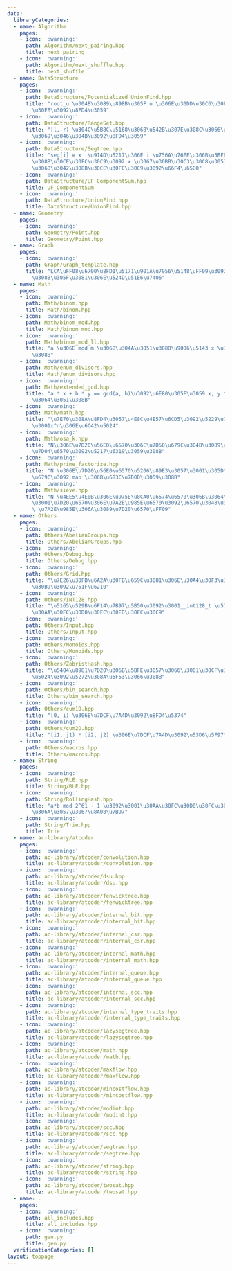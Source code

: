 ```yaml
---
data:
  libraryCategories:
  - name: Algorithm
    pages:
    - icon: ':warning:'
      path: Algorithm/next_pairing.hpp
      title: next_pairing
    - icon: ':warning:'
      path: Algorithm/next_shuffle.hpp
      title: next_shuffle
  - name: DataStructure
    pages:
    - icon: ':warning:'
      path: DataStructure/Potentialized_UnionFind.hpp
      title: "root_u \u304B\u3089\u898B\u305F u \u306E\u30DD\u30C6\u30F3\u30B7\u30E3\
        \u30EB\u3092\u8FD4\u3059"
    - icon: ':warning:'
      path: DataStructure/RangeSet.hpp
      title: "[l, r) \u304C\u5B8C\u5168\u306B\u542B\u307E\u308C\u3066\u3044\u308B\u304B\
        \u3069\u3046\u304B\u3092\u8FD4\u3059"
    - icon: ':warning:'
      path: DataStructure/Segtree.hpp
      title: "seg[i] = x  \u914D\u5217\u306E i \u756A\u76EE\u306B\u5BFE\u5FDC\u3059\
        \u308B\u30CE\u30FC\u30C9\u3092 x \u3067\u30BB\u30C3\u30C8\u3057\u3001\u4E0A\
        \u306B\u3042\u308B\u30CE\u30FC\u30C9\u3092\u66F4\u65B0"
    - icon: ':warning:'
      path: DataStructure/UF_ComponentSum.hpp
      title: UF_ComponentSum
    - icon: ':warning:'
      path: DataStructure/UnionFind.hpp
      title: DataStructure/UnionFind.hpp
  - name: Geometry
    pages:
    - icon: ':warning:'
      path: Geometry/Point.hpp
      title: Geometry/Point.hpp
  - name: Graph
    pages:
    - icon: ':warning:'
      path: Graph/Graph_template.hpp
      title: "LCA\uFF08\u6700\u8FD1\u5171\u901A\u7956\u5148\uFF09\u3092\u6C42\u3081\
        \u308B\u305F\u3081\u306E\u524D\u51E6\u7406"
  - name: Math
    pages:
    - icon: ':warning:'
      path: Math/binom.hpp
      title: Math/binom.hpp
    - icon: ':warning:'
      path: Math/binom_mod.hpp
      title: Math/binom_mod.hpp
    - icon: ':warning:'
      path: Math/binom_mod_ll.hpp
      title: "a \u306E mod m \u306B\u304A\u3051\u308B\u9006\u5143 x \u3092\u6C42\u3081\
        \u308B"
    - icon: ':warning:'
      path: Math/enum_divisors.hpp
      title: Math/enum_divisors.hpp
    - icon: ':warning:'
      path: Math/extended_gcd.hpp
      title: "a * x + b * y == gcd(a, b)\u3092\u6E80\u305F\u3059 x, y \u3092\u898B\
        \u3064\u3051\u308B"
    - icon: ':warning:'
      path: Math/math.hpp
      title: "\u7E70\u308A\u8FD4\u3057\u4E8C\u4E57\u6CD5\u3092\u5229\u7528\u3057\u305F\
        \u3001x^n\u306E\u6C42\u5024"
    - icon: ':warning:'
      path: Math/osa_k.hpp
      title: "N\u306E\u7D20\u56E0\u6570\u306E\u7D50\u679C\u304B\u3089\u3001N\u306E\
        \u7D04\u6570\u3092\u5217\u6319\u3059\u308B"
    - icon: ':warning:'
      path: Math/prime_factorize.hpp
      title: "N \u306E\u7D20\u56E0\u6570\u5206\u89E3\u3057\u3001\u305D\u306E\u7D50\
        \u679C\u3092 map \u306B\u683C\u7D0D\u3059\u308B"
    - icon: ':warning:'
      path: Math/sieve.hpp
      title: "N \u4EE5\u4E0B\u306E\u975E\u8CA0\u6574\u6570\u306B\u3064\u3044\u3066\
        \u3001\u7D20\u6570\u306E\u7A2E\u985E\u6570\u3092\u6570\u3048\u308B\uFF081\
        \ \u7A2E\u985E\u306A\u3089\u7D20\u6570\uFF09"
  - name: Others
    pages:
    - icon: ':warning:'
      path: Others/AbelianGroups.hpp
      title: Others/AbelianGroups.hpp
    - icon: ':warning:'
      path: Others/Debug.hpp
      title: Others/Debug.hpp
    - icon: ':warning:'
      path: Others/Grid.hpp
      title: "\u7E26\u30FB\u6A2A\u30FB\u659C\u3081\u306E\u30A4\u30F3\u30C7\u30C3\u30AF\
        \u30B9\u3092\u751F\u6210"
    - icon: ':warning:'
      path: Others/INT128.hpp
      title: "\u5165\u529B\u6F14\u7B97\u5B50\u3092\u3001__int128_t \u578B\u7528\u306B\
        \u30AA\u30FC\u30D0\u30FC\u30ED\u30FC\u30C9"
    - icon: ':warning:'
      path: Others/Input.hpp
      title: Others/Input.hpp
    - icon: ':warning:'
      path: Others/Monoids.hpp
      title: Others/Monoids.hpp
    - icon: ':warning:'
      path: Others/ZobristHash.hpp
      title: "\u5404\u8981\u7D20\u306B\u5BFE\u3057\u3066\u3001\u30CF\u30C3\u30B7\u30E5\
        \u5024\u3092\u5272\u308A\u5F53\u3066\u308B"
    - icon: ':warning:'
      path: Others/bin_search.hpp
      title: Others/bin_search.hpp
    - icon: ':warning:'
      path: Others/cum1D.hpp
      title: "[0, i) \u306E\u7DCF\u7A4D\u3092\u8FD4\u5374"
    - icon: ':warning:'
      path: Others/cum2D.hpp
      title: "[i1, j1) * [i2, j2) \u306E\u7DCF\u7A4D\u3092\u53D6\u5F97\u3059\u308B"
    - icon: ':warning:'
      path: Others/macros.hpp
      title: Others/macros.hpp
  - name: String
    pages:
    - icon: ':warning:'
      path: String/RLE.hpp
      title: String/RLE.hpp
    - icon: ':warning:'
      path: String/RollingHash.hpp
      title: "a*b mod 2^61 - 1 \u3092\u3001\u30AA\u30FC\u30D0\u30FC\u30D5\u30ED\u30FC\
        \u306A\u3057\u3067\u8A08\u7B97"
    - icon: ':warning:'
      path: String/Trie.hpp
      title: Trie
  - name: ac-library/atcoder
    pages:
    - icon: ':warning:'
      path: ac-library/atcoder/convolution.hpp
      title: ac-library/atcoder/convolution.hpp
    - icon: ':warning:'
      path: ac-library/atcoder/dsu.hpp
      title: ac-library/atcoder/dsu.hpp
    - icon: ':warning:'
      path: ac-library/atcoder/fenwicktree.hpp
      title: ac-library/atcoder/fenwicktree.hpp
    - icon: ':warning:'
      path: ac-library/atcoder/internal_bit.hpp
      title: ac-library/atcoder/internal_bit.hpp
    - icon: ':warning:'
      path: ac-library/atcoder/internal_csr.hpp
      title: ac-library/atcoder/internal_csr.hpp
    - icon: ':warning:'
      path: ac-library/atcoder/internal_math.hpp
      title: ac-library/atcoder/internal_math.hpp
    - icon: ':warning:'
      path: ac-library/atcoder/internal_queue.hpp
      title: ac-library/atcoder/internal_queue.hpp
    - icon: ':warning:'
      path: ac-library/atcoder/internal_scc.hpp
      title: ac-library/atcoder/internal_scc.hpp
    - icon: ':warning:'
      path: ac-library/atcoder/internal_type_traits.hpp
      title: ac-library/atcoder/internal_type_traits.hpp
    - icon: ':warning:'
      path: ac-library/atcoder/lazysegtree.hpp
      title: ac-library/atcoder/lazysegtree.hpp
    - icon: ':warning:'
      path: ac-library/atcoder/math.hpp
      title: ac-library/atcoder/math.hpp
    - icon: ':warning:'
      path: ac-library/atcoder/maxflow.hpp
      title: ac-library/atcoder/maxflow.hpp
    - icon: ':warning:'
      path: ac-library/atcoder/mincostflow.hpp
      title: ac-library/atcoder/mincostflow.hpp
    - icon: ':warning:'
      path: ac-library/atcoder/modint.hpp
      title: ac-library/atcoder/modint.hpp
    - icon: ':warning:'
      path: ac-library/atcoder/scc.hpp
      title: ac-library/atcoder/scc.hpp
    - icon: ':warning:'
      path: ac-library/atcoder/segtree.hpp
      title: ac-library/atcoder/segtree.hpp
    - icon: ':warning:'
      path: ac-library/atcoder/string.hpp
      title: ac-library/atcoder/string.hpp
    - icon: ':warning:'
      path: ac-library/atcoder/twosat.hpp
      title: ac-library/atcoder/twosat.hpp
  - name: .
    pages:
    - icon: ':warning:'
      path: all_includes.hpp
      title: all_includes.hpp
    - icon: ':warning:'
      path: gen.py
      title: gen.py
  verificationCategories: []
layout: toppage
---
```

